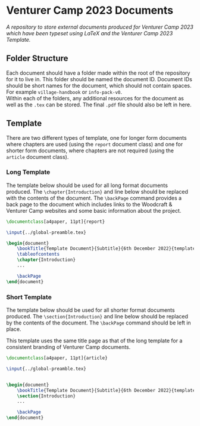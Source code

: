 # Venturer Camp 2023 Documents
*A repository to store external documents produced for Venturer Camp 2023 which have been typeset using LaTeX and the Venturer Camp 2023 Template.*

## Folder Structure
Each document should have a folder made within the root of the repository for it to live in. This folder should be named the document ID. Document IDs should be short names for the document, which should not contain spaces. For example `village-handbook` or `info-pack-v0`.   
Within each of the folders, any additional resources for the document as well as the `.tex` can be stored. The final `.pdf` file should also be left in here.

## Template
There are two different types of template, one for longer form documents where chapters are used (using the `report` document class) and one for shorter form documents, where chapters are not required (using the `article` document class).
### Long Template
The template below should be used for all long format documents produced. The `\chapter{Introduction}` and line below should be replaced with the contents of the document. The `\backPage` command provides a back page to the document which includes links to the Woodcraft & Venturer Camp websites and some basic information about the project.
```tex
\documentclass[a4paper, 11pt]{report}

\input{../global-preamble.tex}

\begin{document}
    \bookTitle{Template Document}{Subtitle}{6th December 2022}{template}
    \tableofcontents
    \chapter{Introduction}
    ...

    \backPage
\end{document}
```
### Short Template
The template below should be used for all shorter format documents produced. The `\section{Introduction}` and line below should be replaced by the contents of the document. The `\backPage` command should be left in place.

This template uses the same title page as that of the long template for a consistent branding of Venturer Camp documents. 
```latex
\documentclass[a4paper, 11pt]{article}

\input{../global-preamble.tex}


\begin{document}
    \bookTitle{Template Document}{Subtitle}{6th December 2022}{template-short}
    \section{Introduction}
    ...

    \backPage
\end{document}
```